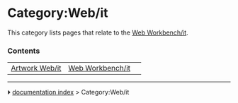 # Category:Web/it
This category lists pages that relate to the [Web Workbench/it](Web_Workbench/it.md).

### Contents

|     |     |     |
| --- | --- | --- |
| [Artwork Web/it](Artwork_Web/it.md) | [Web Workbench/it](Web_Workbench/it.md) |



---
⏵ [documentation index](../README.md) > Category:Web/it
